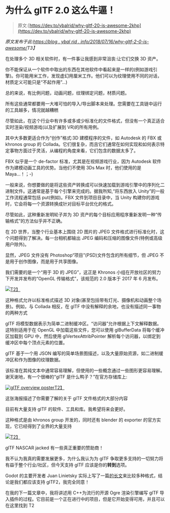 # 为什么 glTF 2.0 这么牛逼！

> 原文:[https://dev.to/ybalrid/why-gltf-20-is-awesome-2khp](https://dev.to/ybalrid/why-gltf-20-is-awesome-2khp)

*原文发布于此:[https://blog . ybal rid . info/2018/07/16/why-gltf-2-0-is-awesome/](https://blog.ybalrid.info/2018/07/16/why-gltf-2-0-is-awesome/)T3】*

在处理多个 3D 相关软件时，有一件事让我感到非常沮丧:让它们交换 3D 资产。

你不能保证从一个软件中取出的东西在其他软件中看起来是一样的(例如游戏引擎)。你可能用米工作，发现虚幻用厘米工作。他们可以为纹理使用不同的对话，材质定义可能只是“不起作用”…)

总的来说，有比例问题，动画问题，纹理绑定问题，材质问题。

所有这些通常都要用一大堆可怕的导入/导出脚本来处理。您需要在工具链中运行的工具越多，情况就越糟糕

尽管如此，在这个行业中有许多或多或少标准化的文件格式，但没有一个真正适合实时渲染/视频游戏(以及扩展到 VR)的所有用例。

其中大多数更适合作为“创作”格式:3D 建模程序的文件，如 Autodesk 的 FBX 或 khronos group 的 Collada。它们很复杂，而且它们通常在如何实现和如何表示特定事物方面过于灵活，从编程的角度来看，它们包含的数据太多了。

FBX 似乎是一个 de-factor 标准，尤其是在视频游戏行业，因为 Autodesk 软件作为建模动画工具的优势。当他们不使用 3Ds Max 时，他们使用的是 Maya…！；-)

一般来说，你想要做的是将这些资产转换成可以快速加载到游戏引擎中的序列化二进制文件。这通常是基于每个引擎来完成的。据我所知,“将东西放入 Unity”的一般工作流程通常包括 put(例如)。FBX 文件到项目目录中，当 Unity 构建你的游戏时，它会将每一个资源转换成针对目标平台优化的格式。

尽管如此，这种重新发明轮子并为 3D 资产的每个目标应用程序重新发明一种“传输格式”的方法似乎并不正确。

在 2D 世界，当整个行业基本上围绕 2D 图片的 JPEG 文件格式进行标准化时，这个问题得到了解决。每一台相机都输出 JPEG 编码和压缩的图像文件(特例或高级用户除外)。

显然，JPEG 文件没有 Photoshop“项目”(PSD)文件包含的所有细节，但 JPEG 不是用于创作图像，而是用于共享图像。

我们需要的是一个“用于 3D 的 JPEG”，这正是 Khronos 小组在开放社区的努力下开发并发布的“OpenGL 传输格式”，该规范的 2.0 版本于 2017 年 6 月发布。

[![](../Images/d9be33f8e51bbfeb73cfddc0799c02b3.png)T2】](https://res.cloudinary.com/practicaldev/image/fetch/s--WfPB2cHO--/c_limit%2Cf_auto%2Cfl_progressive%2Cq_auto%2Cw_880/https://blog.ybalrid.info/wp-content/uploads/2018/01/glTF_500px_June16-300x150.png)

这种格式允许以标准格式描述 3D 对象(甚至包括带有灯光、摄像机和动画整个场景)。例如，与 Collada 相反，在 glTF 中没有解释的余地，也没有描述同一事物的两种方式

glTF 将模型数据表示为简单二进制缓冲区。“访问器”允许根据上下文解释数据。这特别适用于在 OpenGL 中加载这些文件，您可以使用 glBufferData 将每个缓冲区加载到 GPU 中，然后使用 glVertexAttribPointer 解析每个访问器，以绑定到缓冲区中每个顶点元素的位置。

glTF 基于一个用 JSON 编写的简单场景图描述，以及大量原始资源，如二进制缓冲区和作为图像的纹理数据。

该标准在其纯文本中通常容易理解，但使用的一些概念通过一些图形更容易理解。谢天谢地，有一个很棒的“glTF 是什么鸭子？”在官方存储库上:

[![glTF overview poster](../Images/7810453c946869bf36cd84b20aa90787.png)T2】](https://raw.githubusercontent.com/KhronosGroup/glTF/master/specification/2.0/figures/gltfOverview-2.0.0a.png)

这张海报描述了你需要了解的关于 glTF 文件格式的大部分内容

目前有大量支持 glTF 的软件、工具和库。我希望将来会更好。

这种格式是由 khronos group 开发的，同时还有 blender 的 exporter 的官方实现，它已经得到了业界的大量支持

[![](../Images/afe9757c2227067265992cbf2682fa4d.png)T2】](https://www.khronos.org/assets/uploads/apis/2017-gltf-20-launch-3_10.jpg)

glTF NASCAR jacked 有一些真正重要的赞助商！

我不认为我真的需要发展更多，为什么我认为为 glTF 争取更多支持的一切努力将有益于整个行业/社区，但今天支持 glTF 应该是你的**转到**选项。

Godot 的主要开发者 Juan Linietsky 实际上写了一篇[的长文](https://godotengine.org/article/we-should-all-use-gltf-20-export-3d-assets-game-engines)来比较多种格式，结论是我们都应该支持 glTF2，我完全同意！

在我的下一篇文章中，我将讲述用 C++为流行的开源 Ogre 渲染引擎编写 glTF 导入插件的过程。它目前是一个正在进行中的项目，但是它开始变得可用，并且可以在这里找到 T2